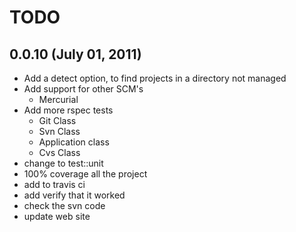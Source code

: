 # TODO

## 0.0.10 (July 01, 2011)
- Add a detect option, to find projects in a directory not managed
- Add support for other SCM's
	- Mercurial
- Add more rspec tests
	- Git Class
	- Svn Class
	- Application class
	- Cvs Class
- change to test::unit
- 100% coverage all the project
- add to travis ci
- add verify that it worked
- check the svn code
- update web site
